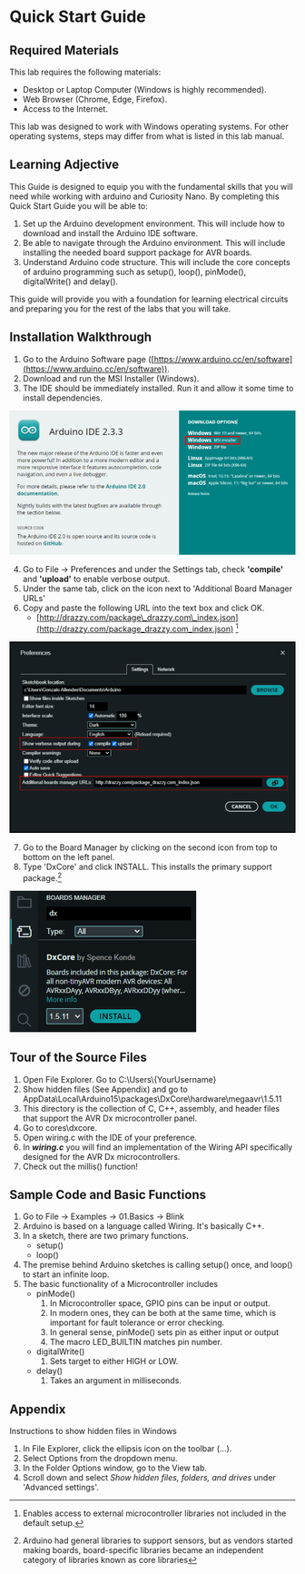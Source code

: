 # **Quick Start Guide**

### 

## Required Materials

This lab requires the following materials:

* Desktop or Laptop Computer (Windows is highly recommended).  
* Web Browser (Chrome, Edge, Firefox).  
* Access to the Internet.

This lab was designed to work with Windows operating systems. For other operating systems, steps may differ from what is listed in this lab manual.

## Learning Adjective
This Guide is designed to equip you with the fundamental skills that you will need while working with arduino and Curiosity Nano. By completing this Quick Start Guide you will be able to: 
1. Set up the Arduino development environment. This will include how to download and install the Arduino IDE software.
2. Be able to navigate through the Arduino environment. This will include installing the needed board support package for AVR boards.
3. Understand Arduino code structure. This will include the core concepts of arduino programming such as setup(), loop(), pinMode(), digitalWrite() and delay().

This guide will provide you with a foundation for learning electrical circuits and preparing you for the rest of the labs that you will take.


## Installation Walkthrough

1. Go to the Arduino Software page ([https://www.arduino.cc/en/software](https://www.arduino.cc/en/software)).  
2. Download and run the MSI Installer (Windows).  
3. The IDE should be immediately installed. Run it and allow it some time to install dependencies.

![image info](./images/Download.png)

4. Go to File \-\> Preferences and under the Settings tab, check **'compile'** and **'upload'** to enable verbose output.  
5. Under the same tab, click on the icon next to 'Additional Board Manager URLs'  
6. Copy and paste the following URL into the text box and click OK.  
   * [http://drazzy.com/package\_drazzy.com\_index.json](http://drazzy.com/package_drazzy.com_index.json) [^1]

![image info](./images/Preferences.png)

7. Go to the Board Manager by clicking on the second icon from top to bottom on the left panel.  
8. Type 'DxCore' and click INSTALL. This installs the primary support package.[^2]

![image info](./images/DxCorev3.png)

## Tour of the Source Files

1. Open File Explorer. Go to C:\\Users\\{YourUsername}  
2. Show hidden files (See Appendix) and go to AppData\\Local\\Arduino15\\packages\\DxCore\\hardware\\megaavr\\1.5.11  
3. This directory is the collection of C, C++, assembly, and header files that support the AVR Dx microcontroller panel.    
4. Go to cores\\dxcore.  
5. Open wiring.c with the IDE of your preference.  
6. In ***wiring.c*** you will find an implementation of the Wiring API specifically designed for the AVR Dx microcontrollers.  
7. Check out the millis() function\!

## Sample Code and Basic Functions

1. Go to File \-\> Examples \-\> 01.Basics \-\> Blink  
2. Arduino is based on a language called Wiring. It's basically C++.  
3. In a sketch, there are two primary functions.  
   * setup()  
   * loop()  
4. The premise behind Arduino sketches is calling setup() once, and loop() to start an infinite loop.  
5. The basic functionality of a Microcontroller includes  
   * pinMode()  
     1. In Microcontroller space, GPIO pins can be input or output.  
     2. In modern ones, they can be both at the same time, which is important for fault tolerance or error checking.  
     3. In general sense, pinMode() sets pin as either input or output  
     4. The macro LED\_BUILTIN matches pin number.  
   * digitalWrite()  
     1. Sets target to either HIGH or LOW.  
   * delay()  
     1. Takes an argument in milliseconds.

## Appendix

Instructions to show hidden files in Windows

1. In File Explorer, click the ellipsis icon on the toolbar (...).  
2. Select Options from the dropdown menu.  
3. In the Folder Options window, go to the View tab.  
4. Scroll down and select *Show hidden files, folders, and drives* under 'Advanced settings'.

[^1]:  Enables access to external microcontroller libraries not included in the default setup.

[^2]:  Arduino had general libraries to support sensors, but as vendors started making boards, board-specific libraries became an independent category of libraries known as core libraries
